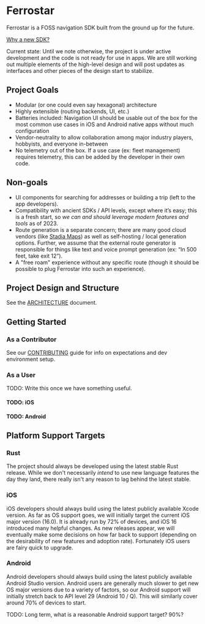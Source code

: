 # Ferrostar

Ferrostar is a FOSS navigation SDK built from the ground up for the future.

[Why a new SDK?](https://stadiamaps.notion.site/Next-Gen-Navigation-SDK-f16f987bfa5a455296b0671636033cdb)

Current state: Until we note otherwise, the project is under active development and the code is not ready for use in
apps. We are still working out multiple elements of the high-level design and will post updates as interfaces and other
pieces of the design start to stabilize.

## Project Goals

- Modular (or one could even say hexagonal) architecture
- Highly extensible (routing backends, UI, etc.)
- Batteries included: Navigation UI should be usable out of the box for the most common use cases in iOS and Android native apps without much configuration
- Vendor-neutrality to allow collaboration among major industry players, hobbyists, and everyone in-between
- No telemetry out of the box. If a use case (ex: fleet management) requires telemetry, this can be added by the developer in their own code.

## Non-goals

- UI components for searching for addresses or building a trip (left to the app developers).
- Compatibility with ancient SDKs / API levels, except where it’s easy; this is a fresh start, so *we can and should leverage modern features and tools* as of 2023.
- Route generation is a separate concern; there are many good cloud vendors (like [Stadia Maps](https://stadiamaps.com/products/navigation-routing/)) as well as self-hosting / local generation options. Further, we assume that the external route generator is responsible for things like text and voice prompt generation (ex: “In 500 feet, take exit 12”).
- A "free roam" experience without any specific route (though it should be possible to plug Ferrostar into such an experience).

## Project Design and Structure

See the [ARCHITECTURE](ARCHITECTURE.md) document.

## Getting Started

### As a Contributor

See our [CONTRIBUTING](CONTRIBUTING.md) guide for info on expectations and dev environment setup.

### As a User

TODO: Write this once we have something useful.

#### TODO: iOS

#### TODO: Android

## Platform Support Targets

### Rust

The project should always be developed using the latest stable Rust release. While we don't necessarily
*intend* to use new language features the day they land, there really isn't any reason to lag behind the latest
stable.

### iOS

iOS developers should always build using the latest publicly available Xcode version. As far as OS support goes,
we will initially target the current iOS major version (16.0). It is already run by 72% of devices, and iOS 16
introduced many helpful changes. As new releases appear, we will eventually make some decisions on how far back to support
(depending on the desirability of new features and adoption rate). Fortunately iOS users are fairy quick to upgrade.

### Android

Android developers should always build using the latest publicly available Android Studio version.
Android users are generally much slower to get new OS major versions due to a variety of factors, so
our Android support will initially stretch back to API level 29 (Android 10 / Q). This will similarly cover around 70%
of devices to start.

TODO: Long term, what is a reasonable Android support target? 90%?
